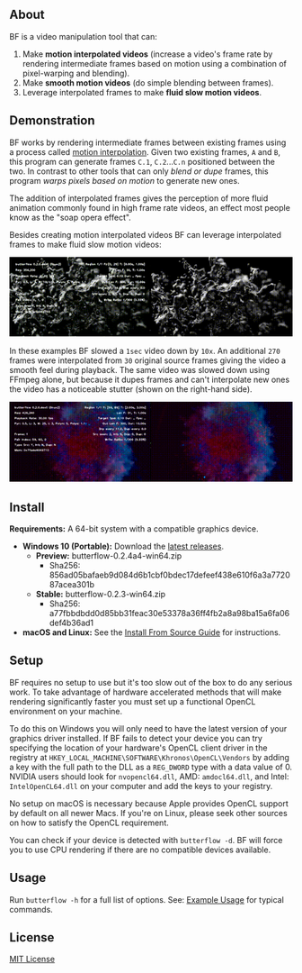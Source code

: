 ## About
BF is a video manipulation tool that can:

1. Make **motion interpolated videos** (increase a video's frame rate by rendering intermediate frames based on motion using a combination of pixel-warping and blending).
2. Make **smooth motion videos** (do simple blending between frames).
3. Leverage interpolated frames to make **fluid slow motion videos**.

## Demonstration
BF works by rendering intermediate frames between existing frames using a process called [motion interpolation](https://en.wikipedia.org/wiki/Motion_interpolation). Given two existing frames, `A` and `B`, this program can generate frames `C.1`, `C.2`...`C.n` positioned between the two. In contrast to other tools that can only *blend or dupe* frames, this program *warps pixels based on motion* to generate new ones.

The addition of interpolated frames gives the perception of more fluid animation commonly found in high frame rate videos, an effect most people know as the "soap opera effect".

Besides creating motion interpolated videos BF can leverage interpolated frames to make fluid slow motion videos:

![](docs/1.gif)

In these examples BF slowed a `1sec` video down by `10x`. An additional `270` frames were interpolated from `30` original source frames giving the video a smooth feel during playback. The same video was slowed down using FFmpeg alone, but because it dupes frames and can't interpolate new ones the video has a noticeable stutter (shown on the right-hand side).

![](docs/2.gif)

## Install
**Requirements:** A 64-bit system with a compatible graphics device.

* **Windows 10 (Portable):** Download the [latest releases](https://github.com/dthpham/butterflow/releases/latest).
  * **Preview:** butterflow-0.2.4a4-win64.zip
    * Sha256: 856ad05bafaeb9d084d6b1cbf0bdec17defeef438e610f6a3a772087acea301b
  * **Stable:** butterflow-0.2.3-win64.zip
    * Sha256: a77fbbdbdd0d85bb31feac30e53378a36ff4fb2a8a98ba15a6fa06def4b36ad1
* **macOS and Linux:** See the [Install From Source Guide](docs/Install-From-Source-Guide.md) for instructions.

## Setup
BF requires no setup to use but it's too slow out of the box to do any serious work. To take advantage of hardware accelerated methods that will make rendering significantly faster you must set up a functional OpenCL environment on your machine.

To do this on Windows you will only need to have the latest version of your graphics driver installed. If BF fails to detect your device you can try specifying the location of your hardware's OpenCL client driver in the registry at `HKEY_LOCAL_MACHINE\SOFTWARE\Khronos\OpenCL\Vendors` by adding a key with the full path to the DLL as a `REG_DWORD` type with a data value of 0. NVIDIA users should look for `nvopencl64.dll`, AMD: `amdocl64.dll`, and Intel: `IntelOpenCL64.dll` on your computer and add the keys to your registry.

No setup on macOS is necessary because Apple provides OpenCL support by default on all newer Macs. If you're on Linux, please seek other sources on how to satisfy the OpenCL requirement.

You can check if your device is detected with `butterflow -d`. BF will force you to use CPU rendering if there are no compatible devices available.

## Usage
Run `butterflow -h` for a full list of options. See: [Example Usage](docs/Example-Usage.md) for typical commands.

## License
[MIT License](LICENSE)
